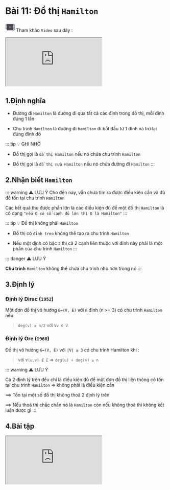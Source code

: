 # Bài 11: Đồ thị `Hamilton`

<img src="https://raw.githubusercontent.com/Zenfection/Image/master/2021/08/12-16-19-36-icons8-movie_beginning.png" width="30"> Tham khảo `Video` sau đây : 

<div class="videoZen">
  <iframe src="https://drive.google.com/file/d/1aDoye8Y3EuLc2gTo3PzVeNbz-21yLlIv/preview"></iframe>
</div>

## 1.Định nghĩa

- Đường đi `Hamilton` là đường đi qua tất cả các đỉnh trong đồ thị, mỗi đỉnh đúng 1 lần

- Chu trình `Hamilton` là đường đi `hamilton` đi bắt đầu từ 1 đỉnh và trở lại đúng đỉnh đó

::: tip 💡 GHI NHỚ

- Đồ thị gọi là `dồ thị Hamilton` nếu nó chứa chu trình `Hamilton`

- Đồ thị gọi là `đồ thị nửa Hamilton` nếu nó chứa đường đi `Hamilton`
:::

## 2.Nhận biết `Hamilton`

::: warning ⚠️ LƯU Ý
Cho đến nay, vẫn chưa tìm ra được điều kiện cần và đủ để tồn tại chu trình `Hamilton`

Các kết quả thu được phần lớn là các điều kiện đủ để một đồ thị `Hamilton` là có dạng `"nếu G có số cạnh đủ lớn thì G là Hamilton"`
:::

::: tip 💡 Đồ thị không phải <code>Hamilton</code>

- Đồ thị có `đỉnh treo` không thể tạo ra chu trình `Hamilton`

- Nếu một định có bậc `2` thì cả 2 cạnh liên thuộc với đỉnh này phải là một phần của chu trình `Hamilton`
:::

::: danger ⚠️ LƯU Ý

**Chu trình** `Hamilton` không thể chứa chu trình nhỏ hơn trong nó
:::

## 3.Định lý

### Định lý Dirac (`1952`)

Một đơn đồ thị vô hướng `G=(V, E)` với `n` đỉnh (n >= 3) có chu trình `Hamilton` nếu 

> `deg(v) ≥ n/2` với `∀v ∈ V`
### Định lý Ore (`1960`)

Đồ thị vô hướng `G=(V, E)` với `|V| ≥ 3` có chu trình Hamilton khi :
> với `∀(u,v) ∉ E` => `deg(u) + deg(v) ≥ n`

::: warning ⚠️ LƯU Ý

Cả 2 định lý trên đều chỉ là điều kiện đủ để một đơn đồ thị liên thông có tồn tại chu trình `Hamilton` => không phải là điều kiện cần

==> Tồn tại một số đồ thị không thoả 2 định lý trên

==> Nếu thoả thì chắc chắn nó là `Hamilton` còn nếu không thoả thì không kết luận được gì
:::

## 4.Bài tập

<div class="videoZen">
  <iframe src="https://drive.google.com/file/d/12fKUOg0BfOiGRtrAS9TzBxUUJUWak-RS/preview"></iframe>
</div>
